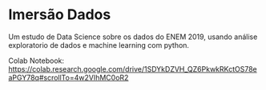 # Imersão Dados
Um estudo de Data Science sobre os dados do ENEM 2019, usando análise exploratorio de dados e machine learning com python.

Colab Notebook:
https://colab.research.google.com/drive/1SDYkDZVH_QZ6PkwkRKctOS78eaPGY78q#scrollTo=4w2VIhMC0oR2
